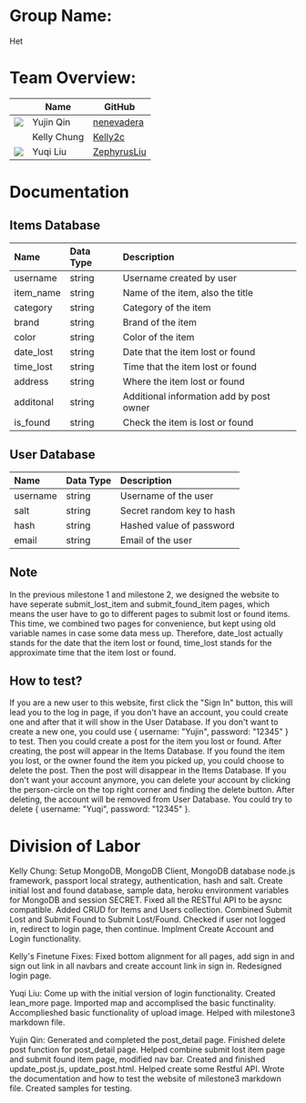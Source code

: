 # Group Name: 
Het

# Team Overview: 
| | Name | GitHub |
| ------------- |------------- | ------------- |
| ![](https://avatars.githubusercontent.com/u/71847172?s=48&v=4) | Yujin Qin | [nenevadera](https://github.com/nenevadera) |
| ![]() | Kelly Chung | [Kelly2c](https://github.com/Kelly2c) |
| ![](https://avatars.githubusercontent.com/u/58710754?s=40&v=4) | Yuqi Liu| [ZephyrusLiu](https://github.com/ZephyrusLiu) |

# Documentation
## Items Database
| Name | Data Type | Description |
| :------------- | :------------- | :------------- |
| username | string | Username created by user |
| item_name | string | Name of the item, also the title |
| category | string | Category of the item |
| brand | string | Brand of the item |
| color | string | Color of the item |
| date_lost | string | Date that the item lost or found |
| time_lost | string | Time that the item lost or found |
| address | string | Where the item lost or found |
| additonal | string | Additional information add by post owner |
| is_found | string | Check the item is lost or found |

## User Database
| Name | Data Type | Description |
| :------------- | :------------- | :------------- |
| username | string | Username of the user |
| salt | string | Secret random key to hash |
| hash | string | Hashed value of password |
| email | string | Email of the user |


## Note 
In the previous milestone 1 and milestone 2, we designed the website to have seperate submit_lost_item and submit_found_item pages, which means the user have to go to different pages to submit lost or found items. This time, we combined two pages for convenience, but kept using old variable names in case some data mess up. Therefore, date_lost actually stands for the date that the item lost or found, time_lost stands for the approximate time that the item lost or found.


## How to test?
If you are a new user to this website, first click the "Sign In" button, this will lead you to the log in page, if you don't have an account, you could create one and after that it will show in the User Database. If you don't want to create a new one, you could use { username: "Yujin", password: "12345" } to test. Then you could create a post for the item you lost or found. After creating, the post will appear in the Items Database. If you found the item you lost, or the owner found the item you picked up, you could choose to delete the post. Then the post will disappear in the Items Database.
If you don't want your account anymore, you can delete your account by clicking the person-circle on the top right corner and finding the delete button. After deleting, the account will be removed from User Database. You could try to delete { username: "Yuqi", password: "12345" }.


# Division of Labor
Kelly Chung: Setup MongoDB, MongoDB Client, MongoDB database node.js framework, passport local strategy, authentication, hash and salt.  Create initial lost and found database, sample data, heroku environment variables for MongoDB and session SECRET.  Fixed all the RESTful API to be aysnc compatible.  Added CRUD for Items and Users collection.  Combined Submit Lost and Submit Found to Submit Lost/Found.  Checked if user not logged in, redirect to login page, then continue.  Implment Create Account and Login functionality.

Kelly's Finetune Fixes: Fixed bottom alignment for all pages, add sign in and sign out link in all navbars and create account link in sign in.  Redesigned login page.

Yuqi Liu: Come up with the initial version of login functionality. Created lean_more page. Imported map and accomplised the basic functinality. Accomplieshed basic functionality of upload image. Helped with milestone3 markdown file.

Yujin Qin: Generated and completed the post_detail page. Finished delete post function for post_detail page. Helped combine submit lost item page and submit found item page, modified nav bar. Created and finished update_post.js, update_post.html. Helped create some Restful API. Wrote the documentation and how to test the website of milestone3 markdown file. Created samples for testing.
